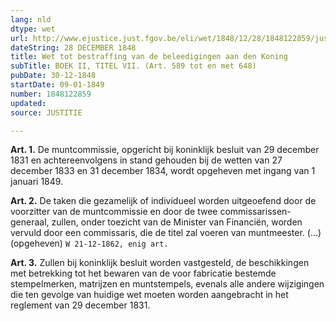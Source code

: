 ```yaml
---
lang: nld
dtype: wet
url: http://www.ejustice.just.fgov.be/eli/wet/1848/12/28/1848122859/justel
dateString: 28 DECEMBER 1848
title: Wet tot bestraffing van de beleedigingen aan den Koning
subTitle: BOEK II, TITEL VII. (Art. 589 tot en met 648)
pubDate: 30-12-1848
startDate: 09-01-1849
number: 1848122859
updated: 
source: JUSTITIE

---
```

**Art. 1.** De muntcommissie, opgericht bij koninklijk besluit van 29 december 1831 en achtereenvolgens in stand gehouden bij de wetten van 27 december 1833 en 31 december 1834, wordt opgeheven met ingang van 1 januari 1849.


**Art. 2.** De taken die gezamelijk of individueel worden uitgeoefend door de voorzitter van de muntcommissie en door de twee commissarissen-generaal, zullen, onder toezicht van de Minister van Financiën, worden vervuld door een commissaris, die de titel zal voeren van muntmeester. (...) (opgeheven) `W 21-12-1862, enig art.`


**Art. 3.** Zullen bij koninklijk besluit worden vastgesteld, de beschikkingen met betrekking tot het bewaren van de voor fabricatie bestemde stempelmerken, matrijzen en muntstempels, evenals alle andere wijzigingen die ten gevolge van huidige wet moeten worden aangebracht in het reglement van 29 december 1831.

